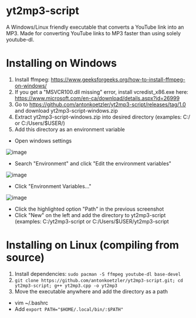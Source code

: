 # yt2mp3-script
A Windows/Linux friendly executable that converts a YouTube link into an MP3. Made for converting YouTube links to MP3 faster than using solely youtube-dl.

# Installing on Windows
1. Install ffmpeg: https://www.geeksforgeeks.org/how-to-install-ffmpeg-on-windows/
2. If you get a "MSVCR100.dll missing" error, install vcredist_x86.exe here: https://www.microsoft.com/en-ca/download/details.aspx?id=26999
3. Go to https://github.com/antonkoetzler/yt2mp3-script/releases/tag/1.0 and download yt2mp3-script-windows.zip
4. Extract yt2mp3-script-windows.zip into desired directory (examples: C:/ or C:/Users/$USER/)
5. Add this directory as an environment variable
- Open windows settings

![image](https://user-images.githubusercontent.com/66643637/169671768-2074b618-d2b4-4cf5-b7fc-f655ecddfbad.png)

- Search "Environment" and click "Edit the environment variables"

![image](https://user-images.githubusercontent.com/66643637/169671787-7fce3dd1-647a-4059-adb6-6f64d6114914.png)

- Click "Environment Variables..."

![image](https://user-images.githubusercontent.com/66643637/169671803-d9cd25e0-25ae-4152-8fbf-f981a8dc6364.png)

- Click the highlighted option "Path" in the previous screenshot
- Click "New" on the left and add the directory to yt2mp3-script (examples: C:/yt2mp3-script or C:/Users/$USER/yt2mp3-script

# Installing on Linux (compiling from source)
1. Install dependencies: `sudo pacman -S ffmpeg youtube-dl base-devel`
2. `git clone https://github.com/antonkoetzler/yt2mp3-script.git; cd yt2mp3-script; g++ yt2mp3.cpp -o yt2mp3`
3. Move the executable anywhere and add the directory as a path
- vim ~/.bashrc
- Add `export PATH="$HOME/.local/bin/:$PATH"`
